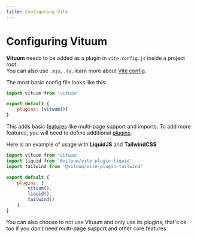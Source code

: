 ```yaml
---
title: Configuring Vite
---
```


# Configuring Vituum

**Vituum** needs to be added as a plugin in `vite.config.js` inside a project root.<br>
You can also use `.mjs`, `.ts`, learn more about [Vite config](https://vitejs.dev/config/). 

The most basic config file looks like this:

```js
import vituum from 'vituum'

export default {
    plugins: [vituum()]
}
```

This adds basic [features](/guide/features) like multi-page support and imports. To add more features, you will need to define additional [plugins](/guide/plugins).

Here is an example of usage with **LiquidJS** and **TailwindCSS**

```js
import vituum from 'vituum'
import liquid from '@vituum/vite-plugin-liquid'
import tailwind from '@vituum/vite-plugin-tailwind'

export default {
    plugins: [
        vituum(),
        liquid(),
        tailwind()
    ]
}
```

You can also choose to not use Vituum and only use its plugins, that's ok too if you don't need multi-page support and other core features.
